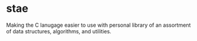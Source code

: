# stae
Making the C lanugage easier to use with personal library of an assortment of data structures, algorithms, and utilities.
